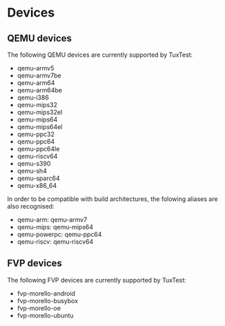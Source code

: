 # Devices

## QEMU devices

The following QEMU devices are currently supported by TuxTest:

* qemu-armv5
* qemu-armv7be
* qemu-arm64
* qemu-arm64be
* qemu-i386
* qemu-mips32
* qemu-mips32el
* qemu-mips64
* qemu-mips64el
* qemu-ppc32
* qemu-ppc64
* qemu-ppc64le
* qemu-riscv64
* qemu-s390
* qemu-sh4
* qemu-sparc64
* qemu-x86_64

In order to be compatible with build architectures, the folowing aliases are also recognised:

* qemu-arm: qemu-armv7
* qemu-mips: qemu-mips64
* qemu-powerpc: qemu-ppc64
* qemu-riscv: qemu-riscv64

## FVP devices

The following FVP devices are currently supported by TuxTest:

* fvp-morello-android
* fvp-morello-busybox
* fvp-morello-oe
* fvp-morello-ubuntu
